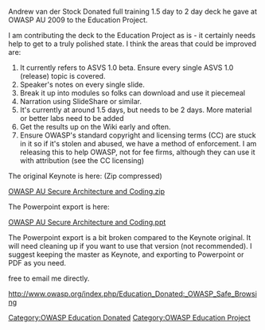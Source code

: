 Andrew van der Stock Donated full training 1.5 day to 2 day deck he gave
at OWASP AU 2009 to the Education Project.

I am contributing the deck to the Education Project as is - it certainly
needs help to get to a truly polished state. I think the areas that
could be improved are:

1.  It currently refers to ASVS 1.0 beta. Ensure every single ASVS 1.0
    (release) topic is covered.
2.  Speaker's notes on every single slide.
3.  Break it up into modules so folks can download and use it piecemeal
4.  Narration using SlideShare or similar.
5.  It's currently at around 1.5 days, but needs to be 2 days. More
    material or better labs need to be added
6.  Get the results up on the Wiki early and often.
7.  Ensure OWASP's standard copyright and licensing terms (CC) are stuck
    in it so if it's stolen and abused, we have a method of enforcement.
    I am releasing this to help OWASP, not for fee firms, although they
    can use it with attribution (see the CC licensing)

The original Keynote is here: (Zip compressed)

[OWASP AU Secure Architecture and
Coding.zip](http://www.owasp.org/index.php/Image:OWASP_AU_Secure_Architecture_and_Coding.zip)

The Powerpoint export is here:

[OWASP AU Secure Architecture and
Coding.ppt](http://www.owasp.org/index.php/Image:OWASP_AU_Secure_Architecture_and_Coding.ppt)

The Powerpoint export is a bit broken compared to the Keynote original.
It will need cleaning up if you want to use that version (not
recommended). I suggest keeping the master as Keynote, and exporting to
Powerpoint or PDF as you need.

free to email me directly.

<http://www.owasp.org/index.php/Education_Donated:_OWASP_Safe_Browsing>

[Category:OWASP Education
Donated](Category:OWASP_Education_Donated "wikilink") [Category:OWASP
Education Project](Category:OWASP_Education_Project "wikilink")